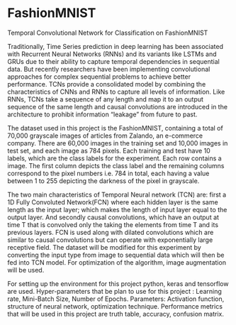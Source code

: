 # FashionMNIST
Temporal Convolutional Network for Classification on FashionMNIST


Traditionally, Time Series prediction in deep learning has been associated with Recurrent Neural Networks (RNNs) and its variants like LSTMs and GRUs due to their ability to capture temporal dependencies in sequential data. But recently researchers have been implementing convolutional approaches for complex sequential problems to achieve better performance. TCNs provide a consolidated model by combining the characteristics of CNNs and RNNs to capture all levels of information. Like RNNs, TCNs take a sequence of any length and map it to an output sequence of the same length and causal convolutions are introduced in the architecture to prohibit information “leakage” from future to past.

The dataset used in this project is the FashionMNIST, containing a total of 70,000 grayscale images of articles from Zalando, an e-commerce company. There are 60,000 images in the training set and 10,000 images in test set, and each image as 784 pixels. Each training and test have 10 labels, which are the class labels for the experiment. Each row contains a image. The first column depicts the class label and the remaining columns correspond to the pixel numbers i.e. 784 in total, each having a value between 1 to 255 depicting the darkness of the pixel in grayscale.

The two main characteristics of Temporal Neural network (TCN) are: first a 1D Fully Convoluted Network(FCN) where each hidden layer is the same length as the input layer; which makes the length of input layer equal to the output layer. And secondly causal convolutions, which have an output at time T that is convolved only the taking the elements from time T and its previous layers. FCN is used along with dilated convolutions which are similar to causal convolutions but can operate with exponentially large receptive field. The dataset will be modified for this experiment by converting the input type from image to sequential data which will then be fed into TCN model. For optimization of the algorithm, image augmentation will be used.

For setting up the environment for this project python, keras and tensorflow are used. Hyper-parameters that be plan to use for this project : Learning rate, Mini-Batch Size, Number of Epochs.
Parameters: Activation function, structure of neural network, optimization technique.
Performance metrics that will be used in this project are truth table, accuracy, confusion matrix.
